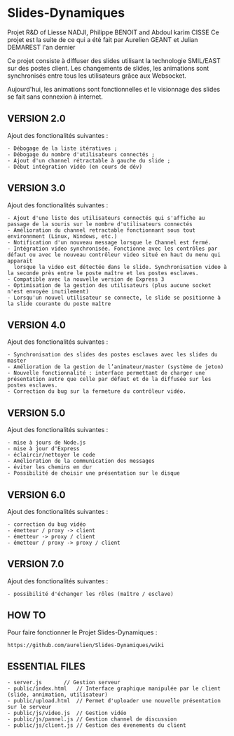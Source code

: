 Slides-Dynamiques 
=================

Projet R&amp;D of Liesse NADJI, Philippe BENOIT and Abdoul karim CISSE
Ce projet est la suite de ce qui a été fait par Aurelien GEANT et Julian DEMAREST l'an dernier

Ce projet consiste à diffuser des slides utilisant la technologie SMIL/EAST sur des postes client.
Les changements de slides, les animations sont synchronisés entre tous les utilisateurs grâce aux Websocket.

Aujourd'hui, les animations sont fonctionnelles et le visionnage des slides se fait sans connexion à internet.
    

VERSION 2.0
---------------------------

Ajout des fonctionalités suivantes :

    - Débogage de la liste itératives ;
    - Débogage du nombre d'utilisateurs connectés ;
    - Ajout d'un channel rétractable à gauche du slide ;
    - Début intégration vidéo (en cours de dév)

VERSION 3.0
----------------------------

Ajout des fonctionalités suivantes :

    - Ajout d'une liste des utilisateurs connectés qui s'affiche au passage de la souris sur le nombre d'utilisateurs connectés
    - Amélioration du channel retractable fonctionnant sous tout environnment (Linux, Windows, etc.)
    - Notification d'un nouveau message lorsque le Channel est fermé.
    - Intégration video synchronisée. Fonctionne avec les contrôles par défaut ou avec le nouveau contrôleur video situé en haut du menu qui apparait    
      lorsque la video est détectée dans le slide. Synchronisation video à la seconde près entre le poste maître et les postes esclaves.
    - Compatible avec la nouvelle version de Express 3 
    - Optimisation de la gestion des utilisateurs (plus aucune socket n'est envoyée inutilement)
    - Lorsqu'un nouvel utilisateur se connecte, le slide se positionne à la slide courante du poste maître
    
VERSION 4.0
----------------------------  

Ajout des fonctionalités suivantes :

    - Synchronisation des slides des postes esclaves avec les slides du master
    - Amélioration de la gestion de l’animateur/master (système de jeton)
    - Nouvelle fonctionnalité : interface permettant de charger une présentation autre que celle par défaut et de la diffusée sur les postes esclaves.
    - Correction du bug sur la fermeture du contrôleur vidéo.
    
VERSION 5.0
----------------------------  

Ajout des fonctionalités suivantes :

    - mise à jours de Node.js
    - mise à jour d'Express
    - éclaircir/nettoyer le code
    - Amélioration de la communication des messages 
    - éviter les chemins en dur 
    - Possibilité de choisir une présentation sur le disque

VERSION 6.0
----------------------------  

Ajout des fonctionalités suivantes :

    - correction du bug vidéo
    - émetteur / proxy -> client
    - émetteur -> proxy / client
    - émetteur / proxy -> proxy / client

VERSION 7.0
----------------------------  

Ajout des fonctionalités suivantes :

    - possibilité d'échanger les rôles (maître / esclave)
    
    
HOW TO
-----------------------------

Pour faire fonctionner le Projet Slides-Dynamiques :

    https://github.com/aurelien/Slides-Dynamiques/wiki

    
ESSENTIAL FILES
-----------------------------
    - server.js  	  // Gestion serveur
    - public/index.html   // Interface graphique manipulée par le client (slide, annimation, utilisateur)
    - public/upload.html  // Permet d'uploader une nouvelle présentation sur le serveur
    - public/js/video.js  // Gestion vidéo
    - public/js/pannel.js // Gestion channel de discussion
    - public/js/client.js // Gestion des évenements du client
 
